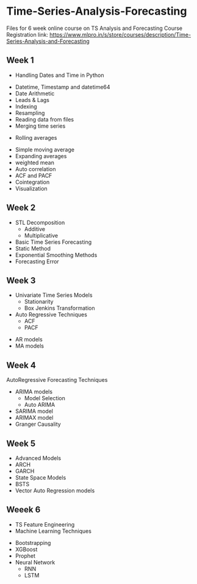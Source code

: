 # Time-Series-Analysis-Forecasting
Files for 6 week online course on TS Analysis and Forecasting
Course Registration link: https://www.mlpro.in/s/store/courses/description/Time-Series-Analysis-and-Forecasting 


## Week 1
+ Handling Dates and Time in Python
 - Datetime, Timestamp and datetime64 
 - Date Arithmetic
 - Leads & Lags
 - Indexing
 - Resampling
 - Reading data from files 
 - Merging time series
+ Rolling averages 
 - Simple moving average
- Expanding averages
 - weighted mean 
- Auto correlation
 - ACF and PACF
- Cointegration
- Visualization 


## Week 2
+ STL Decomposition 
  - Additive
  - Multiplicative
+ Basic Time Series Forecasting
+ Static Method
+ Exponential Smoothing Methods
+ Forecasting Error 

## Week 3
+ Univariate Time Series Models
  - Stationarity
  - Box Jenkins Transformation
+ Auto Regressive Techniques 
  - ACF 
  - PACF
- AR models
- MA models

## Week 4
AutoRegressive Forecasting Techniques
+ ARIMA models
  - Model Selection
  - Auto ARIMA
+ SARIMA model
+ ARIMAX model
+ Granger Causality

## Week 5
+ Advanced Models
+ ARCH 
+ GARCH 
+ State Space Models
+ BSTS 
+ Vector Auto Regression models

## Weeek 6
+ TS Feature Engineering
+ Machine Learning Techniques
 - Bootstrapping
 - XGBoost 
 - Prophet 
 - Neural Network
   - RNN
   - LSTM
